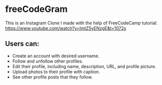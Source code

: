 # freeCodeGram
 
This is an Instagram Clone I made with the help of FreeCodeCamp tutorial: https://www.youtube.com/watch?v=ImtZ5yENzgE&t=1072s

## Users can:
- Create an account with desired username.
- Follow and unfollow other profiles.
- Edit their profile, including name, description, URL, and profile picture.
- Upload photos to their profile with caption.
- See other profile posts that they follow.
